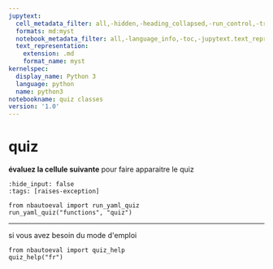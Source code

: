 ```yaml
---
jupytext:
  cell_metadata_filter: all,-hidden,-heading_collapsed,-run_control,-trusted
  formats: md:myst
  notebook_metadata_filter: all,-language_info,-toc,-jupytext.text_representation.jupytext_version,-jupytext.text_representation.format_version
  text_representation:
    extension: .md
    format_name: myst
kernelspec:
  display_name: Python 3
  language: python
  name: python3
notebookname: quiz classes
version: '1.0'
---
```


# quiz

**évaluez la cellule suivante** pour faire apparaitre le quiz

```{code-cell} ipython3
:hide_input: false
:tags: [raises-exception]

from nbautoeval import run_yaml_quiz
run_yaml_quiz("functions", "quiz")
```

****

si vous avez besoin du mode d'emploi

```{code-cell} ipython3
from nbautoeval import quiz_help
quiz_help("fr")
```
